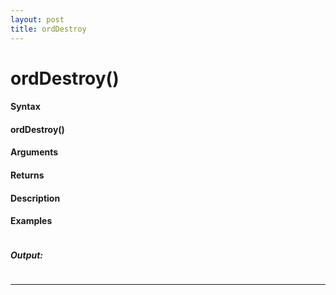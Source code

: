 ```yaml
---
layout: post
title: ordDestroy
---
```


# ordDestroy()


#### Syntax

#### ordDestroy()

#### Arguments

#### Returns

#### Description

#### Examples

```

```

##### Output:

```

```

---